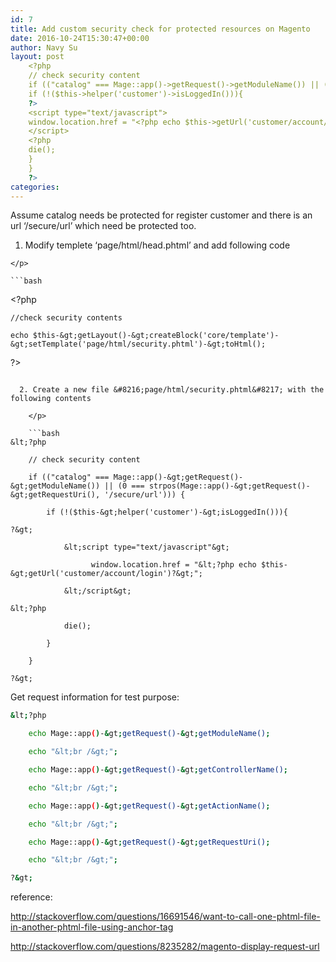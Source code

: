 ```yaml
---
id: 7
title: Add custom security check for protected resources on Magento
date: 2016-10-24T15:30:47+00:00
author: Navy Su
layout: post
    <?php
    // check security content
    if (("catalog" === Mage::app()->getRequest()->getModuleName()) || (0 === strpos(Mage::app()->getRequest()->getRequestUri(), '/secure/url'))) {
    if (!($this->helper('customer')->isLoggedIn())){
    ?>
    <script type="text/javascript">
    window.location.href = "<?php echo $this->getUrl('customer/account/login')?>";
    </script>
    <?php
    die();
    }
    }
    ?>
categories:
---
```

Assume catalog needs be protected for register customer and there is an url &#8216;/secure/url&#8217; which need be protected too.

  1. Modify templete &#8216;page/html/head.phtml&#8217; and add following code
  
    </p> 
    
    ```bash
&lt;?php

    //check security contents

    echo $this-&gt;getLayout()-&gt;createBlock('core/template')-&gt;setTemplate('page/html/security.phtml')-&gt;toHtml();

?&gt;
```

  2. Create a new file &#8216;page/html/security.phtml&#8217; with the following contents
  
    </p> 
    
    ```bash
&lt;?php

    // check security content

    if (("catalog" === Mage::app()-&gt;getRequest()-&gt;getModuleName()) || (0 === strpos(Mage::app()-&gt;getRequest()-&gt;getRequestUri(), '/secure/url'))) {

        if (!($this-&gt;helper('customer')-&gt;isLoggedIn())){

?&gt;

            &lt;script type="text/javascript"&gt;

                  window.location.href = "&lt;?php echo $this-&gt;getUrl('customer/account/login')?&gt;";

            &lt;/script&gt;

&lt;?php

            die();

        }

    }

?&gt;
```

Get request information for test purpose:
  


```bash
&lt;?php

    echo Mage::app()-&gt;getRequest()-&gt;getModuleName();

    echo "&lt;br /&gt;";

    echo Mage::app()-&gt;getRequest()-&gt;getControllerName();

    echo "&lt;br /&gt;";

    echo Mage::app()-&gt;getRequest()-&gt;getActionName();

    echo "&lt;br /&gt;";

    echo Mage::app()-&gt;getRequest()-&gt;getRequestUri();

    echo "&lt;br /&gt;";

?&gt;


```

reference:

<http://stackoverflow.com/questions/16691546/want-to-call-one-phtml-file-in-another-phtml-file-using-anchor-tag>

<http://stackoverflow.com/questions/8235282/magento-display-request-url>

&nbsp;